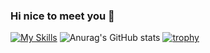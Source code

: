 ### Hi nice to meet you  👋

<!--
**Hara88888/Hara88888** is a ✨ _special_ ✨ repository because its `README.md` (this file) appears on your GitHub profile.

Here are some ideas to get you started:

- 🔭 I’m currently working on ...
- 🌱 I’m currently learning ...
- 👯 I’m looking to collaborate on ...
- 🤔 I’m looking for help with ...
- 💬 Ask me about ...
- 📫 How to reach me: ...
- 😄 Pronouns: ...
- ⚡ Fun fact: ...
-->
[![My Skills](https://skillicons.dev/icons?i=js,html,css,php)](https://skillicons.dev)
![Anurag's GitHub stats](https://github-readme-stats.vercel.app/api?username=Hara88888&show_icons=true&theme=radical)
[![trophy](https://github-profile-trophy.vercel.app/?username=Hara88888&theme=onedark)](https://github.com/Hara88888/github-profile-trophy)
